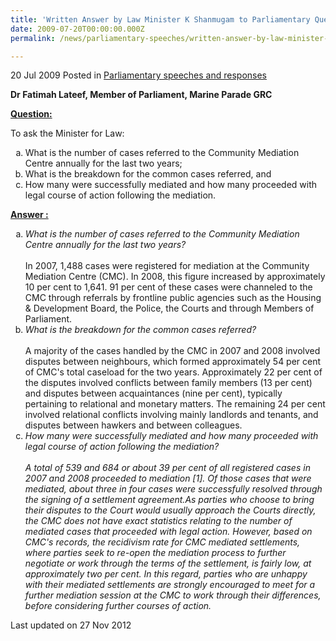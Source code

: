 ```yaml
---
title: 'Written Answer by Law Minister K Shanmugam to Parliamentary Question on Community Mediation'
date: 2009-07-20T00:00:00.000Z
permalink: /news/parliamentary-speeches/written-answer-by-law-minister-k-shanmugam-to-parliamentary-question-on-community-mediation/

---
```



20 Jul 2009 Posted in [Parliamentary speeches and responses](/news/parliamentary-speeches)

**Dr Fatimah Lateef, Member of Parliament, Marine Parade GRC**

**<u>Question:</u>**

To ask the Minister for Law: 

<ol style="list-style-type: lower-alpha">
<li>What is the number of cases referred to the Community Mediation Centre annually for the last two years; </li>
 
<li>What is the breakdown for the common cases referred, and </li>
 
<li>How many were successfully mediated and how many proceeded with legal course of action following the mediation. </li>
</ol>



**<u>Answer :</u>**

<ol style="list-style-type: lower-alpha">

<li><i>What is the number of cases referred to the Community Mediation Centre annually for the last two years?</i>
<br>
<br>
In 2007, 1,488 cases were registered for mediation at the Community Mediation Centre (CMC). In 2008, this figure increased by approximately 10 per cent to 1,641. 91 per cent of these cases were channeled to the CMC through referrals by frontline public agencies such as the Housing & Development Board, the Police, the Courts and through Members of Parliament.
</li>

<li><i>What is the breakdown for the common cases referred?</i>
<br>
<br>
A majority of the cases handled by the CMC in 2007 and 2008 involved disputes between neighbours, which formed approximately 54 per cent of CMC's total caseload for the two years. Approximately 22 per cent of the disputes involved conflicts between family members (13 per cent) and disputes between acquaintances (nine per cent), typically pertaining to relational and monetary matters. The remaining 24 per cent involved relational conflicts involving mainly landlords and tenants, and disputes between hawkers and between colleagues.

</li>

<li> <i>How many were successfully mediated and how many proceeded with legal course of action following the mediation? </i>
<br>
<br> 
<i>A total of 539 and 684 or about 39 per cent of all registered cases in 2007 and 2008 proceeded to mediation [1]. Of those cases that were mediated, about three in four cases were successfully resolved through the signing of a settlement agreement.As parties who choose to bring their disputes to the Court would usually approach the Courts directly, the CMC does not have exact statistics relating to the number of mediated cases that proceeded with legal action.  However, based on CMC's records, the recidivism rate for CMC mediated settlements, where parties seek to re-open the mediation process to further negotiate or work through the terms of the settlement, is fairly low, at approximately two per cent. In this regard, parties who are unhappy with their mediated settlements are strongly encouraged to meet for a further mediation session at the CMC to work through their differences, before considering further courses of action.</i>
</li>

</ol>


<p class="right-side-updated">Last updated on 27 Nov 2012</p> 
